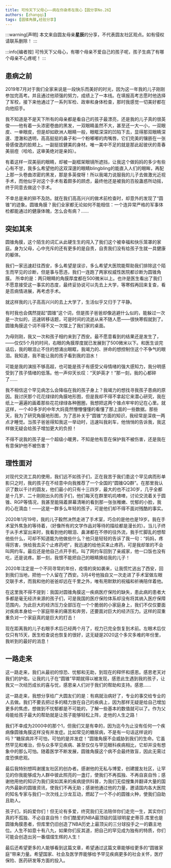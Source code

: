 ```yaml
---
title: 可怜天下父母心——病在你身疼在我心【圆分享No.26】
authors: [zhangqi]
tags: [圆锥角膜,经验分享]
---
```


:::warning[声明]
本文来自圆友母亲**星辰**的分享，不代表圆友社区观点。如有侵权请联系删除！
:::

:::info[编者按]
可怜天下父母心，有哪个母亲不爱自己的孩子呢，孩子生病了有哪个母亲不心疼呢！
:::

## 患病之前

2019年7月对于我们全家来说是一段快乐而美好的时光，因为这一年我的儿子刚刚参加完高考。并且通过他顽强的努力，成绩上了一本线。在填报高考志愿时他选择了军校，接下来他通过了一系列军检、政审和身体检查，那时我感觉一切美好都在向他招手。

我不知道是不是天下所有的母亲都是看自己的孩子最漂亮，还是我的儿子真的很英俊——他有着一头浓密卷曲的黑发，一双眼睛虽然不大，甚至还一大一小，一双眼皮、一单眼皮，但是却如欧洲人眼睛一般，眼眶深深的凹陷下去，显得那双眼睛深邃、澄澈和透明，高高挺挺的鼻子和一个粉嘟嘟的肉嘴唇，它们完美的镶嵌在一张骨感俊逸的脸颊上。一副挺拔健美的身材。唯一美中不足的就是那此起彼伏的青春美丽痘（哈哈，这审美绝对是亲妈）。

有着这样一双美丽的眼睛，却被一副框架眼镜所遮挡，让我这个做妈妈的多少有些心有不甘，我多么希望他的这双深邃的眼睛blingbling的能直入人们的眼眸，再配上那一头卷曲浓密的黑发，那是多英俊呀！所以我竭力说服我的儿子去做激光近视手术，而他似乎对这个手术有着颇多的顾虑，最终他还是被我的百般蛊惑所动摇，终于同意去做这个手术。

不幸总是来的猝不及防。就在我们高高兴兴的做术前检查时，却意外的发现了“圆锥”的迹象。圆锥角膜？我们全家都无论如何不能相信：一个连异常严格的军事体检都能通过的健康体魄，怎么会有病？……

## 突如其来

圆锥角膜，这个陌生的词汇从此硬生生的闯入了我们这个被幸福和快乐笼罩的家庭。身为父母，心中充斥的还有更多的是自责，自责我们没有给孩子生就一具健康的躯体。

我们一家迅速赶往西安，多么希望是误诊，多么希望大医院能帮助我们排除这个陌生而罕见的诊断，但是事与愿违，我们一连跑了两家权威性医院都诊断为圆锥角膜。 所幸的是：两只眼睛的角膜厚度都在500微米以上。也许是医生看出了我们不愿意接受这一事实的态度，最终妥协说可以先去上大学，等寒假再回来复查，看是否病情进展，再考虑手术。

就这样我的儿子高高兴兴的去上大学了，生活似乎又归于了平静。

有时我也会偶然提起“圆锥”这个词，但是孩子爸爸却像逃避什么似的，能躲过一次是一次似的，迅速转移话题，可是时间的流逝从来不随人愿——很快寒假就到了。圆锥角膜这个词不得不又一次摆上了我们家的桌面。

为母则刚，我又一次和孩子相约来到了西安。最不愿意看到的结果还是发生了，——仅仅5个月的时间，右眼的角膜厚度就已发展到了500微米以下。和医生谈完话后，我的眼泪止不住的想涌出眼眶，我竭力的、拼命的想控制住这个不争气的眼泪。我知道，我不能让我的孩子看到我的泪水！

可能是我的演技不够高超，也可能是孩子有感受父母情绪的强大感知力，我分明感受到了孩子情绪的低落。他一声仰天长叹：“天妒英才！”那一刻，我的心都碎了……

我不相信这个罕见病怎么会降临在我的孩子身上？我竭力的想找寻我孩子患病的原因。我讨厌那个花花绿绿的角膜地形图，但是我却不得不拿起它来潜心研究，我在纸上一遍遍的画着那些花花绿绿各种圈圈，我想把这两个锥点牢牢的记在心里。就这样，一个40多岁的中年大妈竟然懵懵懂懂的看懂了那上面的一些数据。那些天，我为了研究角膜地形图，为了恶补关于“圆锥”方面的知识，我经常是深夜一两点才睡觉。当孩子爸爸得知我这一举动时，迅速叫我刹车，他悄悄的告诉我，我这样做无疑会给孩子增加更大的负担！

不得不说我的孩子是一个超级小暖男，不知是他有意在保护我不被伤害，还是我在有意保护他不被伤害？

## 理性面对

对现代交流工具的使用，我们远不如孩子们，正在我苦于我们患这个罕见病而形单影只之时，我的孩子在不经意中向我推荐了一个全国的“圆锥QQ群”。在那里我认识了数以千计的圆友，他们最小的只有十三四岁，最大的也不过30岁，几乎全都是十几岁、二十刚刚出头的孩子们，他们每天在群里叽叽喳喳，讨论交流着关于圆锥、RGP等情况，我甚至能隔着屏幕清晰的看到那一张张稚嫩、忧郁的小脸，我的心在滴血！——这是一群多么年轻的孩子，可是他们却不得不面对残酷的事实。

2020年1月19号，我的儿子毅然决然走进了手术室，巧合的是他也是19岁。我在手术室外焦急的等待着，（好像所有的文学作品对等待的描绘都是漫长的）。当儿子终于从手术室出来时，我看到他的眼泪、鼻涕都在不停的往外流，我手忙脚乱的想帮他些什么，可却不知道能为他做些什么？他只是轻轻的告诉了我一句：“妈妈，疼得厉害，快给我去买个止疼药吧”，我迅速的给他买来止疼药，可是我却笨的不会叫网约车。最后还是他自己点开手机，叫了网约车回到了亲戚家，他一口饭也没有吃，还是说疼。那一刻，我恨不能把自己的眼睛换给我的儿子！

2020年注定是一个不同寻常的年份，疫情的突如袭来，让我慌忙逃出了西安，回到我们当地，把他一个人留在了西安。3月4号他独自又一次走进了手术室做左眼交联手术，而我和他的爸爸却远在千里之外，唯有用默默的祝福和祈祷陪伴着他。

在这里我不得不提到：我国对圆锥角膜这一疾病医疗保险的缺失，患此病的患者大多都是毫无经济来源的孩子们，可是我国的医疗保险体系却没有将其纳入医疗保障范围内，为此巨大的经济压力全部压在一个个脆弱的小家庭身上，我们不仅仅要面对疾病本身给一个家庭带来的痛苦和奔劳，还要面对巨大的经济压力。这样的双重重负对一个家庭真的是巨大的打击！

现在距离我的儿子右眼手术后已经两个月了，视力已完全恢复到术前。左眼术后仅仅只有15天，医生检查说也恢复的很好，这无疑是2020这个多灾多难的年份里，我听到的最好的消息！

## 一路走来

这一路走来，我们从最初的惊恐、忧郁和无助，到现在的释怀和感恩。感恩老天对我们的护佑，让我的儿子在“圆锥”早期就得以被发现，感恩此生遇到我的孩子，让我又一次经历成长的喜与忧，感恩亲人们对于我们的帮助和支持。感恩……

这一路走来，我想分享给广大圆友们的是：有病就治病好了，专业的事交给专业的人去做。我们不要去把过多的精力放在自己的疾病上，因为那样无疑是给自己增加更多的焦虑，想做到不忧郁都是不可能的，了解一些基本的数值就可以了。作为父母能给孩子最大的帮助就是让孩子能够轻松上阵，走他的人生之路！

我们不幸成为2000中的那个1，但我们又是有幸的，因为迄今为止没有任何一个疾病像圆锥角膜这样没有并发症。比如常见的糖尿病，不是有一句话这样说的吗？“糖尿病并不可怕，可怕的是并发症！”圆锥角膜不会威胁到我们的生命。它虽然罕见和难治，但与众多罕见疾病、甚至仅仅与罕见眼科疾病相比，它却并没有想象中的那么可怕。随着医学不断发展，圆锥角膜这个病不会最终致盲，因此无需过度恐惧悲观。

最后我特别想鸣谢援友社区的创办者。感谢他的无私与博爱，创建援友社区，让罕见的你我能够成为人群中彼此照亮的一盏灯，使我们不再孤独、不再自哀自怜；感谢他用他的知识为我们突如其来的疾病提供科普，为我们无偿搜集并翻译大量的国内外最新的圆锥资讯，使我们不再无助；感谢他通过他的力量，邀请国内各大医院的知名专家与我们一次次线上沙龙互动，燃起了一个不小的圆锥火种，使我们自助且助人。

孩子们，妈妈爱你们！但无论有多爱，终究我们无法陪伴你们走完一生，其实你们真的不孤独、不必自哀自怜！你们酷爱的NBA最顶级的篮球明星史蒂芬.库里也是圆锥角膜患者，但库里仍旧创造了NBA历史上最顶尖的三分球投手之一的霸主地位。人生不如意十有八九，如果你们反其道，把自己的罕见成为独有的特质，你们可能会创造出另一番熠熠生辉的人生！

最后还希望更多的人能够看到这篇文章，希望通过这篇文章能够给更多的“圆锥家庭”带来力量。希望国家、社会及医学界能够给予罕见疾病更多的社会关怀，医疗保险、医药研发等方面的投入。
